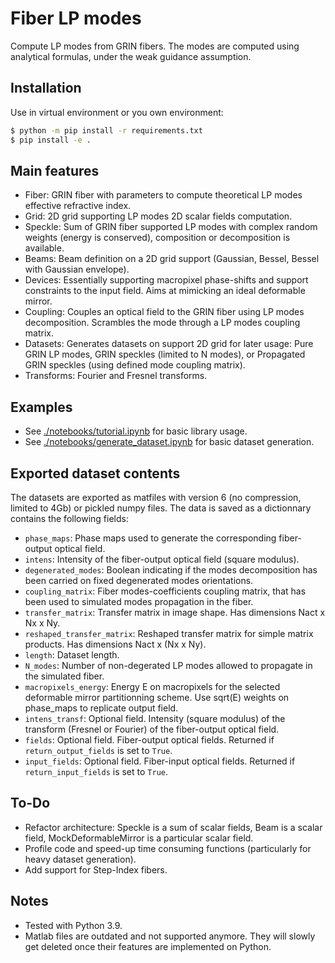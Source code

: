 # Fiber LP modes

Compute LP modes from GRIN fibers. The modes are computed using analytical formulas, under the weak guidance assumption.


## Installation

Use in virtual environment or you own environment:

```bash
$ python -m pip install -r requirements.txt
$ pip install -e .
```

## Main features

- Fiber: GRIN fiber with parameters to compute theoretical LP modes effective refractive index.
- Grid: 2D grid supporting LP modes 2D scalar fields computation.
- Speckle: Sum of GRIN fiber supported LP modes with complex random weights (energy is conserved), composition or decomposition is available.
- Beams: Beam definition on a 2D grid support (Gaussian, Bessel, Bessel with Gaussian envelope).
- Devices: Essentially supporting macropixel phase-shifts and support constraints to the input field. Aims at mimicking an ideal deformable mirror.
- Coupling: Couples an optical field to the GRIN fiber using LP modes decomposition. Scrambles the mode through a LP modes coupling matrix.
- Datasets: Generates datasets on support 2D grid for later usage: Pure GRIN LP modes, GRIN speckles (limited to N modes), or Propagated GRIN speckles (using defined mode coupling matrix).
- Transforms: Fourier and Fresnel transforms.


## Examples

- See [./notebooks/tutorial.ipynb](./notebooks/tutorial.ipynb) for basic library usage.
- See [./notebooks/generate_dataset.ipynb](./notebooks/generate_dataset.ipynb) for basic dataset generation.


## Exported dataset contents

The datasets are exported as matfiles with version 6 (no compression, limited to 4Gb) or pickled numpy files.
The data is saved as a dictionnary contains the following fields:
- `phase_maps`: Phase maps used to generate the corresponding fiber-output optical field.
- `intens`: Intensity of the fiber-output optical field (square modulus).
- `degenerated_modes`: Boolean indicating if the modes decomposition has been carried on fixed degenerated modes orientations.
- `coupling_matrix`: Fiber modes-coefficients coupling matrix, that has been used to simulated modes propagation in the fiber.
- `transfer_matrix`: Transfer matrix in image shape. Has dimensions Nact x Nx x Ny.
- `reshaped_transfer_matrix`: Reshaped transfer matrix for simple matrix products. Has dimensions Nact x (Nx x Ny).
- `length`: Dataset length.
- `N_modes`: Number of non-degerated LP modes allowed to propagate in the simulated fiber.
- `macropixels_energy`: Energy E on macropixels for the selected deformable mirror partitionning scheme. Use sqrt(E) weights on phase_maps to replicate output field.
- `intens_transf`: Optional field. Intensity (square modulus) of the transform (Fresnel or Fourier) of the fiber-output optical field.
- `fields`: Optional field. Fiber-output optical fields. Returned if `return_output_fields` is set to `True`.
- `input_fields`: Optional field. Fiber-input optical fields. Returned if `return_input_fields` is set to `True`.


## To-Do

- Refactor architecture: Speckle is a sum of scalar fields, Beam is a scalar field, MockDeformableMirror is a particular scalar field.
- Profile code and speed-up time consuming functions (particularly for heavy dataset generation).
- Add support for Step-Index fibers.


## Notes

- Tested with Python 3.9.
- Matlab files are outdated and not supported anymore. They will slowly get deleted once their features are implemented on Python.
